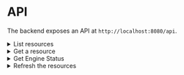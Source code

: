 

# API

The backend exposes an API at `http://localhost:8080/api`.

<details>
<summary>List resources</summary>

| Route | Method |  Description |  Status |
| ------------- | ------------- | ------------- | ------------- |
| [/resources](http://localhost:8080/api/resources)  | POST  | Return list of cloud resources |  :white_check_mark: |

To filter the resources, send a body containing a query.
The name of the fields used in `filter` and `sort` is the `field.name` returned in the `/fields/` API.

```js
{
  // set a limit, default is 25, max is 100 
  "limit": 25,
  //specifies the number of rows to skip before any rows are retrieved
  "offset": 0,
  //filter the resources
  "filter": {
    "type": "ec2.Instance"
  }
  //optional sort
  "sort": ["type"]
}
```

```shell
curl --location --request POST 'http://localhost:8080/api/resources' \
--header 'Content-Type: application/json' \
--data-raw '{
    "filter": {
        "kubernetes.io/created-for/pv/name": "opta-persistent-0-hellopv-hellopv-k8s-service-0"
    }
}'
```

Example of queries:
```js

//default return all the resources (no payload)
{}

//return resources of type "ec2.Instance" with the tag "team" equals "marketplace"
{
  "filter":{
    "type": "ec2.Instance",
	  "team": "marketplace"
  }
}

//return resources with the tag "team" defined
{
  "filter":{
	  "team": "(not null)"
  }
}

//return resources missing the tag "team"
{
  "filter":{
	  "team": "(null)"
  }
}

//filter with more than one value for a field using a OR
// will return resources with type=ec2.Volume AND (team="marketplace" OR team="shipping")
{
  "filter":{
    "type":"ec2.Volume",
    "$or": [
      { "team": "marketplace" },
      { "team": "shipping" }
    ]
  }
}

//Using multiple OR sections
// will return resources with (team="marketplace" OR team="shipping") AND (cluster="dev" OR cluster="prod")  AND (size="large" OR size="medium") 
{
  "filter":{
    "$or": [
      { "team": "marketplace" },
      { "team": "shipping" }
    ],
    "$and": [
      { "$or": [
        { "cluster": "dev" },
        { "cluster": "prod" }
      ] },
      { "$or": [
        { "size": "large" },
        { "size": "medium" }
      ] }
    ]
  }
}

//sort by a field
{
  "filter":{
    "type": "s3.Bucket"
  },
  "sort": ["region"]
}

//The default order for column is ascending order but you can control it with an optional prefix: + or -. + means ascending order, and - means descending order.
//sort by region desc
{
  "filter":{
    "type": "s3.Bucket"
  },
  "sort": ["-region"]
}

//Set a limit: default 25, Max is 100
//return the ec2.Instance with a limit of 10 results
{
  "limit": 10,
  "filter":{
    "type": "ec2.Instance"
  }
}

//used with limit, the offset paramerter specifies the number of rows to skip before any rows are retrieved
//first page: first 10 results
{
  "limit": 10,
  "offset": 0,
  "filter":{
    "type": "ec2.Instance"
  }
}
//second page: next 10 results
{
  "limit": 10,
  "offset": 10,
  "filter":{
    "type": "ec2.Instance"
  }
}

```
</details>
<details>
<summary>Get a resource</summary>

| Route | Method |  Description |  Status |
| ------------- | ------------- | ------------- | ------------- |
| [/resource](http://localhost:8080/api/resource)  | GET  | Return a resource |  :white_check_mark: |

| Parameters | Description |  Examples |
| ------------- | ------------- | ------------- |
| id  | the resource id  | `id=i-024c4971f7f510c8f` return resource with the id `i-024c4971f7f510c8f`

## List fields

Return the list of fields available for filtering the resources.

The fields can be presented to the user to enable the user to build a search query using these field.

A field can be:
- a resource type
- a region
- a tag key

| Route | Method |  Description |  Status |
| ------------- | ------------- | ------------- | ------------- |
| [/fields](http://localhost:8080/api/fields)  | GET  | Return the fields available for the stored resources |  :white_check_mark: |

Example of response:
```js
[
  {
    "name":"region",
    "group": "core",
    "count":16,
    "values":[
      {
        "value":"us-east-1",
        "count":8
      },
      {
        "value":"us-west-2",
        "count":8
      }
    ]
  },
  {
    "name":"type",
    "group": "core",
    "count":16,
    "values":[
      {
        "value":"ec2.Instance",
        "count":3
      },
      {
        "value":"ec2.Volume",
        "count":6
      },
      {
        "value":"elb.LoadBalancer",
        "count":1
      },
      {
        "value":"s3.Bucket",
        "count":6
      }
    ]
  },
  {
    "name":"cluster",
    "group": "tags",
    "count":6,
    "values":[
      {
        "value":"prod",
        "count":2
      },
      {
        "value":"dev",
        "count":2
      },
      {
        "value":"stage",
        "count":2
      }
    ]
  }
]
```
</details>
<details>
<summary>Get Engine Status</summary>

Returns the Status of the Cloudgrep run.

| Route                                                   | Method | Description              |  Status |
|---------------------------------------------------------| ------------- |--------------------------| ------------- |
| [/enginestatus](http://localhost:8080/api/enginestatus) | GET  | Return the Engine status |  :white_check_mark: |

Sample Responses:
```js
// Engine completed successfully
{
    "runId": "6fd67489-d852-4962-95bc-eea01159993f",
    "eventType": "engine",
    "status": "success",
    "providerName": "",
    "resourceType": "",
    "error": "",
    "createdAt": "2022-06-22T02:54:12.727066+05:30",
    "updatedAt": "2022-06-22T02:54:25.458235+05:30",
    "childEvents": [
        {
            "runId": "6fd67489-d852-4962-95bc-eea01159993f",
            "eventType": "provider",
            "status": "success",
            "providerName": "aws",
            "resourceType": "",
            "error": "",
            "createdAt": "2022-06-22T02:54:12.727395+05:30",
            "updatedAt": "2022-06-22T02:54:13.979699+05:30",
            "childEvents": null
        },
        {
            "runId": "6fd67489-d852-4962-95bc-eea01159993f",
            "eventType": "resource",
            "status": "success",
            "providerName": "AWS Provider for account 693658092572, region us-east-2",
            "resourceType": "ec2.Volume",
            "error": "",
            "createdAt": "2022-06-22T02:54:13.980207+05:30",
            "updatedAt": "2022-06-22T02:54:16.658743+05:30",
            "childEvents": null
        }
    ]
}

// Engine is currently running
{
    "runId": "6fd67489-d852-4962-95bc-eea01159993f",
    "eventType": "engine",
    "status": "failed",
    "providerName": "",
    "resourceType": "",
    "error": "1 error message\n error message",
    "createdAt": "2022-06-22T02:54:12.727066+05:30",
    "updatedAt": "2022-06-22T02:54:25.458235+05:30",
    "childEvents": [
    {
        "runId": "6fd67489-d852-4962-95bc-eea01159993f",
        "eventType": "provider",
        "status": "success",
        "providerName": "aws",
        "resourceType": "",
        "error": "",
        "createdAt": "2022-06-22T02:54:12.727395+05:30",
        "updatedAt": "2022-06-22T02:54:13.979699+05:30",
        "childEvents": null
    },
    {
        "runId": "6fd67489-d852-4962-95bc-eea01159993f",
        "eventType": "resource",
        "status": "failed",
        "providerName": "AWS Provider for account 693658092572, region us-east-2",
        "resourceType": "ec2.Volume",
        "error": "error message",
        "createdAt": "2022-06-22T02:54:13.980207+05:30",
        "updatedAt": "2022-06-22T02:54:16.658743+05:30",
        "childEvents": null
    }
]
}

```

If you need to know when the engine is done running, keep pulling this endpoint until the status is no longer **fetching**.

</details>
<details>
<summary>Refresh the resources</summary>

Trigger the engine to refresh the cloud resources.
Calling this endpoint will returns immediately, the engine will start fetching the resources async.

| Route                                                   | Method | Description              |  Status |
|---------------------------------------------------------| ------------- |--------------------------| ------------- |
| [/refresh](http://localhost:8080/api/refresh) | POST  | Refresh the cloud resources |  :white_check_mark: |

Sample Responses:
```js
// Refresh request acknowledged, the refresh has started.
code: 200
body: {}

// The refresh has already been triggered and is in progress
code: 202
{
  "status":"202",
  "error":"engine is already running"
}

// There was an error
code: 400
{
  "status":"400",
  "error":"can't connect to datastore"
}

```

Once the refreshed is triggered, call **Get Engine Status** API to know if the refresh is done.
</details>
